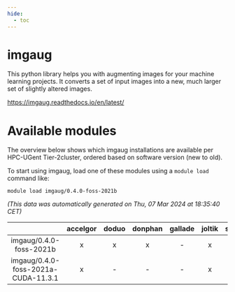 ```yaml
---
hide:
  - toc
---
```


imgaug
======


This python library helps you with augmenting images for your machine learning projects. It converts a set of input images into a new, much larger set of slightly altered images.

https://imgaug.readthedocs.io/en/latest/
# Available modules


The overview below shows which imgaug installations are available per HPC-UGent Tier-2cluster, ordered based on software version (new to old).

To start using imgaug, load one of these modules using a `module load` command like:

```shell
module load imgaug/0.4.0-foss-2021b
```

*(This data was automatically generated on Thu, 07 Mar 2024 at 18:35:40 CET)*  

| |accelgor|doduo|donphan|gallade|joltik|skitty|
| :---: | :---: | :---: | :---: | :---: | :---: | :---: |
|imgaug/0.4.0-foss-2021b|x|x|x|-|x|x|
|imgaug/0.4.0-foss-2021a-CUDA-11.3.1|x|-|-|-|x|-|
